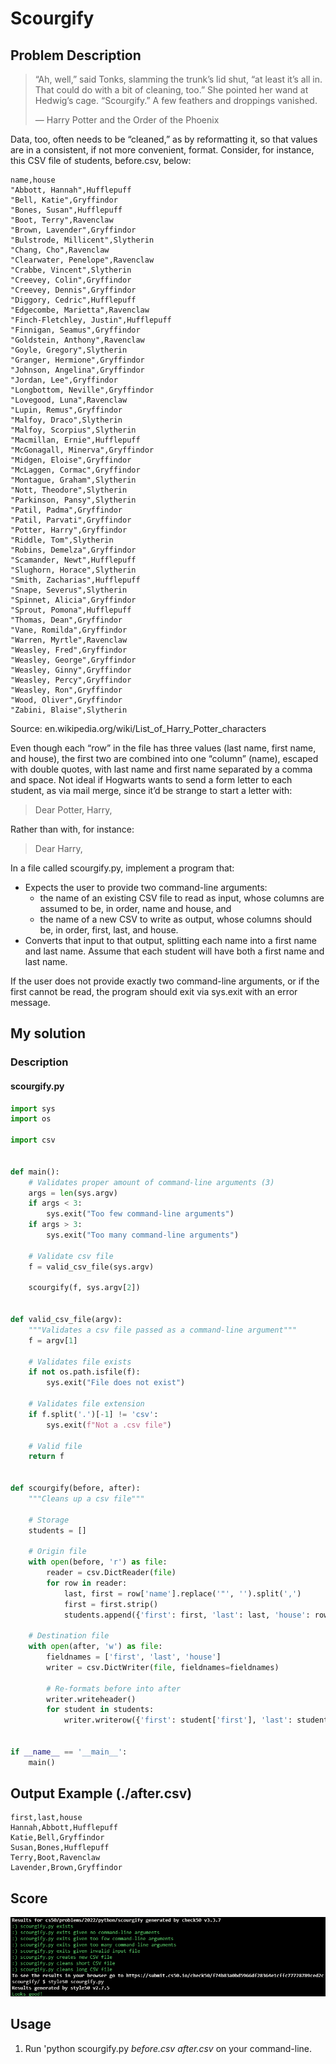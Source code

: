 # Scourgify

## Problem Description

> “Ah, well,” said Tonks, slamming the trunk’s lid shut, “at least it’s all in. That could do with a bit of cleaning, too.” She pointed her wand at Hedwig’s cage. “Scourgify.” A few feathers and droppings vanished.
> 
> — Harry Potter and the Order of the Phoenix

Data, too, often needs to be “cleaned,” as by reformatting it, so that values are in a consistent, if not more convenient, format. Consider, for instance, this CSV file of students, before.csv, below:



```
name,house
"Abbott, Hannah",Hufflepuff
"Bell, Katie",Gryffindor
"Bones, Susan",Hufflepuff
"Boot, Terry",Ravenclaw
"Brown, Lavender",Gryffindor
"Bulstrode, Millicent",Slytherin
"Chang, Cho",Ravenclaw
"Clearwater, Penelope",Ravenclaw
"Crabbe, Vincent",Slytherin
"Creevey, Colin",Gryffindor
"Creevey, Dennis",Gryffindor
"Diggory, Cedric",Hufflepuff
"Edgecombe, Marietta",Ravenclaw
"Finch-Fletchley, Justin",Hufflepuff
"Finnigan, Seamus",Gryffindor
"Goldstein, Anthony",Ravenclaw
"Goyle, Gregory",Slytherin
"Granger, Hermione",Gryffindor
"Johnson, Angelina",Gryffindor
"Jordan, Lee",Gryffindor
"Longbottom, Neville",Gryffindor
"Lovegood, Luna",Ravenclaw
"Lupin, Remus",Gryffindor
"Malfoy, Draco",Slytherin
"Malfoy, Scorpius",Slytherin
"Macmillan, Ernie",Hufflepuff
"McGonagall, Minerva",Gryffindor
"Midgen, Eloise",Gryffindor
"McLaggen, Cormac",Gryffindor
"Montague, Graham",Slytherin
"Nott, Theodore",Slytherin
"Parkinson, Pansy",Slytherin
"Patil, Padma",Gryffindor
"Patil, Parvati",Gryffindor
"Potter, Harry",Gryffindor
"Riddle, Tom",Slytherin
"Robins, Demelza",Gryffindor
"Scamander, Newt",Hufflepuff
"Slughorn, Horace",Slytherin
"Smith, Zacharias",Hufflepuff
"Snape, Severus",Slytherin
"Spinnet, Alicia",Gryffindor
"Sprout, Pomona",Hufflepuff
"Thomas, Dean",Gryffindor
"Vane, Romilda",Gryffindor
"Warren, Myrtle",Ravenclaw
"Weasley, Fred",Gryffindor
"Weasley, George",Gryffindor
"Weasley, Ginny",Gryffindor
"Weasley, Percy",Gryffindor
"Weasley, Ron",Gryffindor
"Wood, Oliver",Gryffindor
"Zabini, Blaise",Slytherin
```

Source: en.wikipedia.org/wiki/List_of_Harry_Potter_characters

Even though each “row” in the file has three values (last name, first name, and house), the first two are combined into one “column” (name), escaped with double quotes, with last name and first name separated by a comma and space. Not ideal if Hogwarts wants to send a form letter to each student, as via mail merge, since it’d be strange to start a letter with:

> Dear Potter, Harry,

Rather than with, for instance:

> Dear Harry,

In a file called scourgify.py, implement a program that:

- Expects the user to provide two command-line arguments:
  - the name of an existing CSV file to read as input, whose columns are assumed to be, in order, name and house, and
  - the name of a new CSV to write as output, whose columns should be, in order, first, last, and house.
- Converts that input to that output, splitting each name into a first name and last name. Assume that each student will have both a first name and last name.

If the user does not provide exactly two command-line arguments, or if the first cannot be read, the program should exit via sys.exit with an error message.

## My solution

### Description

#### scourgify.py

```python
import sys
import os

import csv


def main():
    # Validates proper amount of command-line arguments (3)
    args = len(sys.argv)
    if args < 3:
        sys.exit("Too few command-line arguments")
    if args > 3:
        sys.exit("Too many command-line arguments")

    # Validate csv file
    f = valid_csv_file(sys.argv)

    scourgify(f, sys.argv[2])


def valid_csv_file(argv):
    """Validates a csv file passed as a command-line argument"""
    f = argv[1]

    # Validates file exists
    if not os.path.isfile(f):
        sys.exit("File does not exist")

    # Validates file extension
    if f.split('.')[-1] != 'csv':
        sys.exit(f"Not a .csv file")

    # Valid file
    return f


def scourgify(before, after):
    """Cleans up a csv file"""

    # Storage
    students = []

    # Origin file
    with open(before, 'r') as file:
        reader = csv.DictReader(file)
        for row in reader:
            last, first = row['name'].replace('"', '').split(',')
            first = first.strip()
            students.append({'first': first, 'last': last, 'house': row['house']})

    # Destination file
    with open(after, 'w') as file:
        fieldnames = ['first', 'last', 'house']
        writer = csv.DictWriter(file, fieldnames=fieldnames)

        # Re-formats before into after
        writer.writeheader()
        for student in students:
            writer.writerow({'first': student['first'], 'last': student['last'], 'house': student['house']})


if __name__ == '__main__':
    main()
```

## Output Example (./after.csv)

```
first,last,house
Hannah,Abbott,Hufflepuff
Katie,Bell,Gryffindor
Susan,Bones,Hufflepuff
Terry,Boot,Ravenclaw
Lavender,Brown,Gryffindor
```

## Score

![All good](./resources/score.png)

## Usage

1. Run 'python scourgify.py *before.csv after.csv* on your command-line.